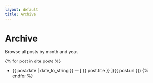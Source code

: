 ```yaml
---
layout: default
title: Archive
---
```


# Archive

Browse all posts by month and year.

{% for post in site.posts %}
  * {{ post.date | date_to_string }} &mdash; [ {{ post.title }} ]({{ post.url }})
{% endfor %}
